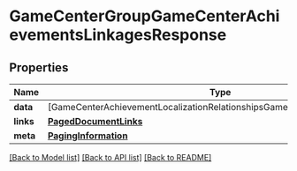 # GameCenterGroupGameCenterAchievementsLinkagesResponse

## Properties
Name | Type | Description | Notes
------------ | ------------- | ------------- | -------------
**data** | [GameCenterAchievementLocalizationRelationshipsGameCenterAchievementData] |  | 
**links** | [**PagedDocumentLinks**](PagedDocumentLinks.md) |  | 
**meta** | [**PagingInformation**](PagingInformation.md) |  | [optional] 

[[Back to Model list]](../README.md#documentation-for-models) [[Back to API list]](../README.md#documentation-for-api-endpoints) [[Back to README]](../README.md)


